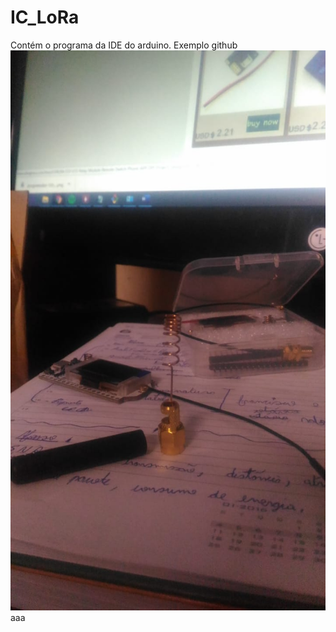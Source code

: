 # IC_LoRa
Contém o programa da IDE do arduino.
Exemplo github
![a](WhatsApp%20Image%202019-08-13%20at%2023.47.47.jpeg)
aaa
